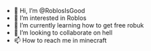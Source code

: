 - 👋 Hi, I’m @RoblosIsGood
- 👀 I’m interested in Roblos
- 🌱 I’m currently learning how to get free robuk
- 💞️ I’m looking to collaborate on hell
- 📫 How to reach me in minecraft

<!---
RoblosIsGood/RoblosIsGood is a ✨ special ✨ repository because its `README.md` (this file) appears on your GitHub profile.
You can click the Preview link to take a look at your changes.
--->
